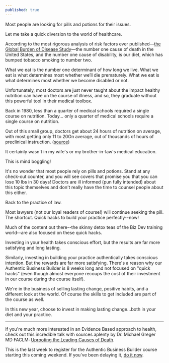 ```yaml
---
published: true
---
```

Most people are looking for pills and potions for their issues.

Let me take a quick diversion to the world of healthcare.

According to the most rigorous analysis of risk factors ever published—[the Global Burden of Disease Study](https://pubmed.ncbi.nlm.nih.gov/23842577/)—the number one cause of death in the United States, and the number one cause of disability, is our diet, which has bumped tobacco smoking to number two.

What we eat is the number one determinant of how long we live. What we eat is what determines most whether we’ll die prematurely. What we eat is what determines most whether we become disabled or not.

Unfortunately, most doctors are just never taught about the impact healthy nutrition can have on the course of illness, and so, they graduate without this powerful tool in their medical toolbox. 

Back in 1980, less than a quarter of medical schools required a single course on nutrition. Today... only a quarter of medical schools require a single course on nutrition. 

Out of this small group, doctors get about 24 hours of nutrition on average, with most getting only 11 to 20On average, out of thousands of hours of preclinical instruction. ([source](http://www.ncbi.nlm.nih.gov/pubmed/20736683))

It certainly wasn't in my wife's or my brother-in-law's medical education.

This is mind boggling!

It's no wonder that most people rely on pills and potions. Stand at any check-out counter, and you will see covers that promise you that you can lose 10 lbs in 30 days! Doctors are ill informed (pun fully intended) about this topic themselves and don't really have the time to counsel people about this either.

Back to the practice of law.

Most lawyers (not our loyal readers of course!) will continue seeking the pill. The shortcut. Quick hacks to build your practice perfectly--now!

Much of the content out there--the skinny detox teas of the Biz Dev training world--are also focused on these quick hacks.

Investing in your health takes conscious effort, but the results are far more satisfying and long lasting.

Similarly, investing in building your practice authentically takes conscious intention. But the rewards are far more satisfying. There's a reason why our Authentic Business Builder is 8 weeks long and not focused on "quick hacks" (even though almost everyone recoups the cost of their investment in our course during the course itself).

We're in the business of selling lasting change, positive habits, and a different look at the world. Of course the skills to get included are part of the course as well.

In this new year, choose to invest in making lasting change...both in your diet and your practice.

-----

If you're much more interested in an Evidence Based approach to health, check out this incredible talk with sources aplenty by Dr. Michael Greger MD FACLM: [Uprooting the Leading Causes of Death](https://nutritionfacts.org/video/uprooting-the-leading-causes-of-death/).

This is the last week to register for the Authentic Business Builder course starting this coming weekend. If you've been delaying it, [do it now](https://buildyourbook.org/academy/the-authentic-business-builder/).
